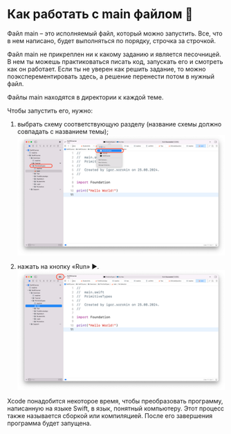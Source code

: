 # Как работать с main файлом 🧸

Файл main – это исполняемый файл, который можно запустить. Все, что в нем написано, будет выполняться по порядку, строчка за строчкой.

Файл main не прикреплен ни к какому заданию и является песочницей. В нем ты можешь практиковаться писать код, запускать его и смотреть как он работает. Если ты не уверен как решить задание, то можно поэксперементировать здесь, а решение перенести потом в нужный файл.

Файлы main находятся в директории к каждой теме. 

Чтобы запустить его, нужно:
1. выбрать схему соответствующую разделу (название схемы должно совпадать с названием темы); 
![main-scheme-select.png](../Resources/main-scheme-select.png)  
  
  
2. нажать на кнопку «Run» ▶️. 
![main-run.png](../Resources/main-run.png)  
  
  
Xcode понадобится некоторое время, чтобы преобразовать программу, написанную на языке Swift, в язык, понятный компьютеру. Этот процесс также называется сборкой или компиляцией. После его завершения программа будет запущена.
